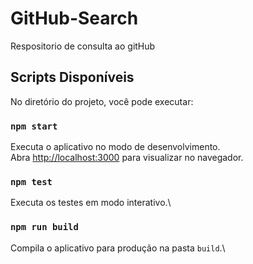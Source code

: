 # GitHub-Search
Respositorio de consulta ao gitHub 


## Scripts Disponíveis

No diretório do projeto, você pode executar:

### `npm start`

Executa o aplicativo no modo de desenvolvimento.\
Abra [http://localhost:3000](http://localhost:3000) para visualizar no navegador.

### `npm test`

Executa os testes em modo interativo.\

### `npm run build`

Compila o aplicativo para produção na pasta `build`.\

